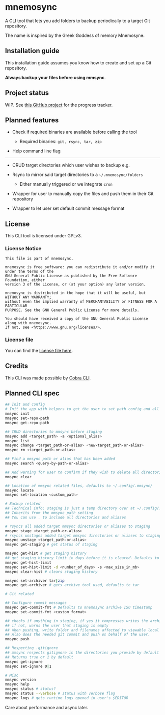 # mnemosync

A CLI tool that lets you add folders to backup periodically to a target Git repository.

The name is inspired by the Greek Goddess of memory Mnemosyne.

## Installation guide

This installation guide assumes you know how to create and set up a Git repository.

**Always backup your files before using mmsync**.

## Project status
WIP. See [this GitHub project](https://github.com/users/bladeacer/projects/3) for
the progress tracker.

## Planned features
- Check if required binaries are available before calling the tool
  - Required binaries: `git, rsync, tar, zip`

- Help command line flag
___
- CRUD target directories which user wishes to backup e.g.

- Rsync to mirror said target directories to a `~/.mnemosync/folders`
  - Either manually triggered or we integrate `cron`
- Wrapper for user to manually copy the files and push them in their Git repository

- Wrapper to let user set default commit message format

## License

This CLI tool is licensed under GPLv3.

### License Notice

```
This file is part of mnemosync.

mnemosync is free software: you can redistribute it and/or modify it under the terms of the
GNU General Public License as published by the Free Software Foundation, either
version 3 of the License, or (at your option) any later version.

mnemosync is distributed in the hope that it will be useful, but WITHOUT ANY WARRANTY;
without even the implied warranty of MERCHANTABILITY or FITNESS FOR A PARTICULAR
PURPOSE. See the GNU General Public License for more details.

You should have received a copy of the GNU General Public License along with mnemosync.
If not, see <https://www.gnu.org/licenses/>. 
```

### License file

You can find the [license file here](./LICENSE).

## Credits

This CLI was made possible by [Cobra CLI](https://github.com/spf13/cobra).

## Planned CLI spec

```bash
## Init and config
# Init the app with helpers to get the user to set path config and all
mmsync init 
mmsync set-repo-path
mmsync get-repo-path

## CRUD directories to mmsync before staging
mmsync add <target_path> -a <optional_alias>
mmsync list
mmsync change <target_path-or-alias> <new-target_path-or-alias>
mmsync rm <target_path-or-alias>

## Find a mmsync path or alias that has been added
mmsync search <query-by-path-or-alias>

## Add warning for user to confirm if they wish to delete all directories they added
mmsync clear

## Location of mmsync related files, defaults to ~/.config/.mmsync/
mmsync locate
mmsync set-location <custom_path>

# Backup related
## Technical info: staging is just a temp directory over at ~/.config/.mmsync/staging.
## Inherits from the mmsync path setting
## You can use . to include all directories and aliases

# rsyncs all added target mmsync directories or aliases to staging 
mmsync stage <target_path-or-alias> 
# rsyncs unstages added target mmsync directories or aliases to staging 
mmsync unstage <target_path-or-alias> 
mmsync get-staging # get status of staging

mmsync get-hist # get staging history
## get staging history limit in days before it is cleared. Defaults to 7 days and a max of 1024 MB
mmsync get-hist-limit 
mmsync set-hist-limit -d <number_of_days> -s <max_size_in_mb>
mmsync clear-hist # clears staging history

mmsync set-archiver tar|zip
mmsync get-archiver # gets archive tool used, defaults to tar

# Git related

## Configure commit messages
mmsync get-commit-fmt # Defaults to mnemosync archive ISO timestamp
mmsync set-commit-fmt <custom_format>

## checks if anything in staging, if yes it compresses writes the archive file over to be pushed
## if not, warns the user that staging is empty
## When pushing, write folder and filenames affected to viewable local db as part of staging history
## Also does the needed git commit and push on behalf of the user.
mmsync push 

## Respecting .gitignore
## mmsync respects gitignore in the directories you provide by default
## Returns true or 1 by default
mmsync get-ignore 
mmsync set-ignore 0|1

# Misc
mmsync version
mmsync help
mmsync status # status?
mmsync status --verbose # status with verbose flag
mmsync logs # gets runtime logs opened in user's $EDITOR
```

Care about performance and async later.
